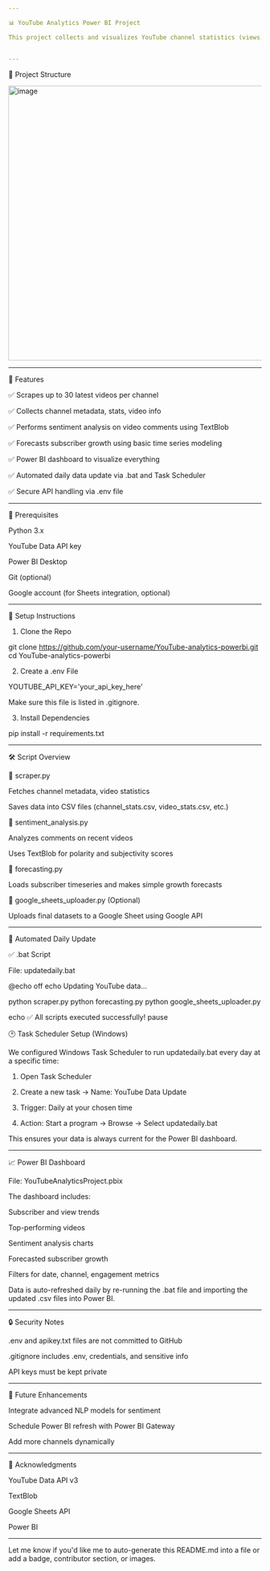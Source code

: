 ```yaml
---

📊 YouTube Analytics Power BI Project

This project collects and visualizes YouTube channel statistics (views, subscribers, video performance, and sentiment analysis of comments) for multiple tech YouTube creators using the YouTube Data API. Data is processed via Python and visualized in Power BI. The dataset is automatically updated daily using a .bat script and Task Scheduler.


---
```


📁 Project Structure

<img width="914" height="547" alt="image" src="https://github.com/user-attachments/assets/3a79d0ec-158c-40d6-94b3-2ca7e1bc0246" />

---

🚀 Features

✅ Scrapes up to 30 latest videos per channel

✅ Collects channel metadata, stats, video info

✅ Performs sentiment analysis on video comments using TextBlob

✅ Forecasts subscriber growth using basic time series modeling

✅ Power BI dashboard to visualize everything

✅ Automated daily data update via .bat and Task Scheduler

✅ Secure API handling via .env file



---

🔑 Prerequisites

Python 3.x

YouTube Data API key

Power BI Desktop

Git (optional)

Google account (for Sheets integration, optional)



---

🧪 Setup Instructions

1. Clone the Repo

git clone https://github.com/your-username/YouTube-analytics-powerbi.git
cd YouTube-analytics-powerbi

2. Create a .env File

YOUTUBE_API_KEY='your_api_key_here'

Make sure this file is listed in .gitignore.

3. Install Dependencies

pip install -r requirements.txt


---

🛠️ Script Overview

🔹 scraper.py

Fetches channel metadata, video statistics

Saves data into CSV files (channel_stats.csv, video_stats.csv, etc.)


🔹 sentiment_analysis.py

Analyzes comments on recent videos

Uses TextBlob for polarity and subjectivity scores


🔹 forecasting.py

Loads subscriber timeseries and makes simple growth forecasts


🔹 google_sheets_uploader.py (Optional)

Uploads final datasets to a Google Sheet using Google API



---

🔁 Automated Daily Update

✅ .bat Script

File: updatedaily.bat

@echo off
echo Updating YouTube data...

python scraper.py
python forecasting.py
python google_sheets_uploader.py

echo ✅ All scripts executed successfully!
pause

🕑 Task Scheduler Setup (Windows)

We configured Windows Task Scheduler to run updatedaily.bat every day at a specific time:

1. Open Task Scheduler


2. Create a new task → Name: YouTube Data Update


3. Trigger: Daily at your chosen time


4. Action: Start a program → Browse → Select updatedaily.bat



This ensures your data is always current for the Power BI dashboard.


---

📈 Power BI Dashboard

File: YouTubeAnalyticsProject.pbix

The dashboard includes:

Subscriber and view trends

Top-performing videos

Sentiment analysis charts

Forecasted subscriber growth

Filters for date, channel, engagement metrics


Data is auto-refreshed daily by re-running the .bat file and importing the updated .csv files into Power BI.


---

🔒 Security Notes

.env and apikey.txt files are not committed to GitHub

.gitignore includes .env, credentials, and sensitive info

API keys must be kept private



---

📌 Future Enhancements

Integrate advanced NLP models for sentiment

Schedule Power BI refresh with Power BI Gateway

Add more channels dynamically



---

🙌 Acknowledgments

YouTube Data API v3

TextBlob

Google Sheets API

Power BI



---

Let me know if you'd like me to auto-generate this README.md into a file or add a badge, contributor section, or images.


